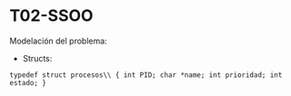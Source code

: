 # T02-SSOO

Modelación del problema:

- Structs:

`typedef struct procesos\\
{
int PID;
char *name;
int prioridad;
int estado;
}`
